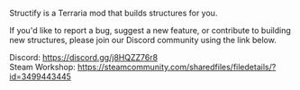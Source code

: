 Structify is a Terraria mod that builds structures for you.

If you'd like to report a bug, suggest a new feature, or contribute to building new structures, please join our Discord community using the link below.

Discord: https://discord.gg/j8HQZZ76r8  
Steam Workshop: https://steamcommunity.com/sharedfiles/filedetails/?id=3499443445  
